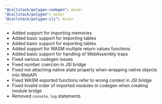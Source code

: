 ```yaml
---
"@callstack/polygen-codegen": minor
"@callstack/polygen": minor
"@callstack/polygen-cli": minor
---
```


- Added support for importing memories
- Added basic support for importing tables
- Added basic support for exporting tables
- Added support for WASM multiple return values functions
- Added basic support for handling of WebAssembly traps
- Fixed various codegen issues
- Fixed number coercion in JSI bridge
- Fixed not attaching native state properly when wrapping native objects into WebAPI
- Fixed WASM exported functions refer to wrong context in JSI bridge
- Fixed invalid order of imported modules in codegen when creating module bridge
- Removed `console.log` statements
